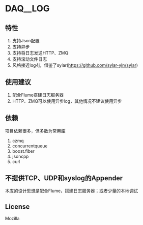 # DAQ__LOG

## 特性

1. 支持Json配置
2. 支持异步
3. 支持将日志发送HTTP、ZMQ
4. 支持滚动文件日志
5. 风格接近log4j，借鉴了sylar(https://github.com/sylar-yin/sylar)

## 使用建议

1. 配合Flume搭建日志服务器
2. HTTP、ZMQ可以使用异步log，其他情况不建议使用异步

## 依赖

项目依赖很多，但多数为常用库

1. czmq
2. concurrentqueue
3. boost.fiber
4. jsoncpp
5. curl

## 不提供TCP、UDP和syslog的Appender

本库的设计思想是配合Flume，搭建日志服务器；或者少量的本地调试

## License

Mozilla
